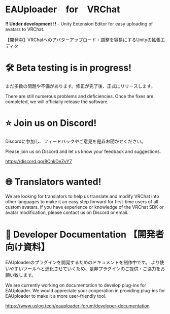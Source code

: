 # EAUploader　for　VRChat

**!! Under development !!** - Unity Extension Editor for easy uploading of avatars to VRChat. 

【開発中】VRChatへのアバターアップロード・調整を容易にするUnityの拡張エディタ

# 🛠️ Beta testing is in progress!

まだ多数の問題や不備があります。修正が完了後、正式にリリースします。

There are still numerous problems and deficiencies. Once the fixes are completed, we will officially release the software.

# ⭐ Join us on Discord!
Discordに参加し、フィードバックやご意見を是非お聞かせください。

Please join us on Discord and let us know your feedback and suggestions.

https://discord.gg/8CnkDeZvY7

# 🌐 Translators wanted!
We are looking for translators to help us translate and modify VRChat into other languages to make it an easy step forward for first-time users of all custom avatars. If you have experience or knowledge of the VRChat SDK or avatar modification, please contact us on Discord or email.

# 📄 Developer Documentation 【開発者向け資料】
EAUploaderのプラグインを開発するためのドキュメントを制作中です。
より使いやすいツールへと進化させていくため、是非プラグインのご提供・ご協力をお願い致します。

We are currently working on documentation to develop plug-ins for EAUploader.
We would appreciate your cooperation in providing plug-ins for EAUploader to make it a more user-friendly tool.

https://www.uslog.tech/eauploader-forum/developer-documentation
